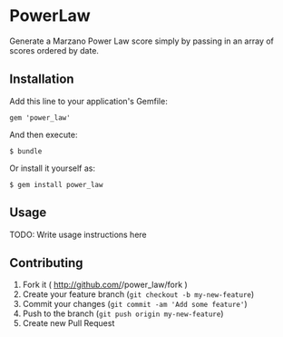 # PowerLaw

Generate a Marzano Power Law score simply by passing in an array of scores ordered by date.

## Installation

Add this line to your application's Gemfile:

    gem 'power_law'

And then execute:

    $ bundle

Or install it yourself as:

    $ gem install power_law

## Usage

TODO: Write usage instructions here

## Contributing

1. Fork it ( http://github.com/<my-github-username>/power_law/fork )
2. Create your feature branch (`git checkout -b my-new-feature`)
3. Commit your changes (`git commit -am 'Add some feature'`)
4. Push to the branch (`git push origin my-new-feature`)
5. Create new Pull Request
